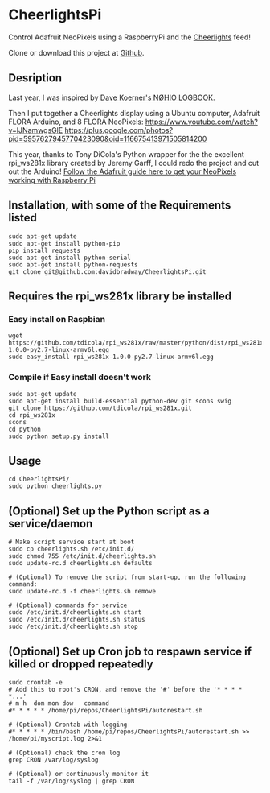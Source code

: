 CheerlightsPi
=============

Control Adafruit NeoPixels using a RaspberryPi and the [Cheerlights](http://www.cheerlights.com) feed!

Clone or download this project at [Github](https://github.com/davidbradway/CheerlightsPi).

## Desription
Last year, I was inspired by [Dave Koerner's NØHIO LOGBOOK](http://n0hio.wordpress.com/2013/12/06/cheerlights-project).

Then I put together a Cheerlights display using a Ubuntu computer, Adafruit FLORA Arduino, and 8 FLORA NeoPixels:
https://www.youtube.com/watch?v=lJNamwgsGlE
https://plus.google.com/photos?pid=5957627945770423090&oid=116675413971505814200

This year, thanks to Tony DiCola's Python wrapper for the the excellent rpi_ws281x library created by Jeremy Garff, I could redo the project and cut out the Arduino!
[Follow the Adafruit guide here to get your NeoPixels working with Raspberry Pi](https://learn.adafruit.com/neopixels-on-raspberry-pi/overview)

## Installation, with some of the Requirements listed
    sudo apt-get update
    sudo apt-get install python-pip
    pip install requests
    sudo apt-get install python-serial
    sudo apt-get install python-requests
    git clone git@github.com:davidbradway/CheerlightsPi.git

## Requires the rpi_ws281x library be installed
### Easy install on Raspbian
    wget https://github.com/tdicola/rpi_ws281x/raw/master/python/dist/rpi_ws281x-1.0.0-py2.7-linux-armv6l.egg
    sudo easy_install rpi_ws281x-1.0.0-py2.7-linux-armv6l.egg

### Compile if Easy install doesn't work
    sudo apt-get update
    sudo apt-get install build-essential python-dev git scons swig
    git clone https://github.com/tdicola/rpi_ws281x.git
    cd rpi_ws281x
    scons
    cd python
    sudo python setup.py install

## Usage
    cd CheerlightsPi/
    sudo python cheerlights.py

## (Optional) Set up the Python script as a service/daemon
    # Make script service start at boot
    sudo cp cheerlights.sh /etc/init.d/
    sudo chmod 755 /etc/init.d/cheerlights.sh
    sudo update-rc.d cheerlights.sh defaults
    
    # (Optional) To remove the script from start-up, run the following command:
    sudo update-rc.d -f cheerlights.sh remove

    # (Optional) commands for service
    sudo /etc/init.d/cheerlights.sh start
    sudo /etc/init.d/cheerlights.sh status
    sudo /etc/init.d/cheerlights.sh stop

## (Optional) Set up Cron job to respawn service if killed or dropped repeatedly
    sudo crontab -e
    # Add this to root's CRON, and remove the '#' before the '* * * * *...'
    # m h  dom mon dow   command
    #* * * * * /home/pi/repos/CheerlightsPi/autorestart.sh

    # (Optional) Crontab with logging
    #* * * * * /bin/bash /home/pi/repos/CheerlightsPi/autorestart.sh >> /home/pi/myscript.log 2>&1

    # (Optional) check the cron log
    grep CRON /var/log/syslog

    # (Optional) or continuously monitor it
    tail -f /var/log/syslog | grep CRON

